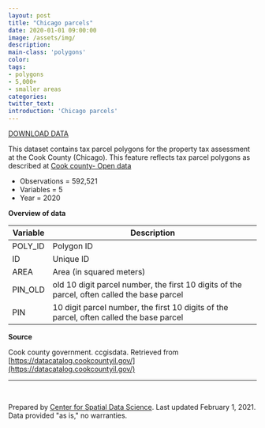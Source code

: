 ```yaml
---
layout: post
title: "Chicago parcels"
date: 2020-01-01 09:00:00
image: /assets/img/
description:
main-class: 'polygons'
color:
tags:
- polygons
- 5,000+
- smaller areas
categories:
twitter_text:
introduction: 'Chicago parcels'
---
```


<script>
$('#map').hide();
</script>

[DOWNLOAD DATA](https://uchicago.box.com/s/j2d2ch5uvckse24y8l7vh9198wnq216i)

This dataset contains tax parcel polygons for the property tax assessment at the Cook County (Chicago). This feature reflects tax parcel polygons as described at [Cook county- Open data](https://datacatalog.cookcountyil.gov/)

* Observations = 592,521
* Variables = 5
* Year = 2020

**Overview of data**

|	Variable	| 	Description 	|
|---|---|				
|	POLY_ID 	|	Polygon ID 	|
| ID | Unique ID |
|	AREA	|	 Area (in squared meters) 	|
| PIN_OLD | old 10 digit parcel number, the first 10 digits of the parcel, often called the base parcel |
| PIN | 10 digit parcel number, the first 10 digits of the parcel, often called the base parcel |


**Source**

Cook county government. ccgisdata. Retrieved from [https://datacatalog.cookcountyil.gov/](https://datacatalog.cookcountyil.gov/)


* * * * * 
<br />

Prepared by [Center for Spatial Data Science](https://spatial.uchicago.edu/). Last updated February 1, 2021. Data provided "as is," no warranties.

